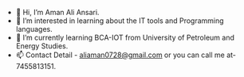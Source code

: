 - 👋 Hi, I’m Aman Ali Ansari.
- 👀 I’m interested in learning about the IT tools and Programming languages.
- 🌱 I’m currently learning BCA-IOT from University of Petroleum and Energy Studies.
- 📫 Contact Detail - aliaman0728@gmail.com or you can call me at- 7455813151.

<!---
AmanAli0728/AmanAli0728 is a ✨ special ✨ repository because its `README.md` (this file) appears on your GitHub profile.
You can click the Preview link to take a look at your changes.
--->
